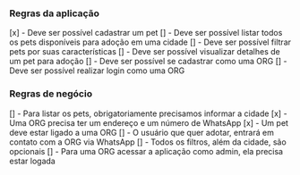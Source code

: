 ### Regras da aplicação

[x] - Deve ser possível cadastrar um pet
[] - Deve ser possível listar todos os pets disponíveis para adoção em uma cidade
[] - Deve ser possível filtrar pets por suas características
[] - Deve ser possível visualizar detalhes de um pet para adoção
[] - Deve ser possível se cadastrar como uma ORG
[] - Deve ser possível realizar login como uma ORG

### Regras de negócio

[] - Para listar os pets, obrigatoriamente precisamos informar a cidade
[x] - Uma ORG precisa ter um endereço e um número de WhatsApp
[x] - Um pet deve estar ligado a uma ORG
[] - O usuário que quer adotar, entrará em contato com a ORG via WhatsApp
[] - Todos os filtros, além da cidade, são opcionais
[] - Para uma ORG acessar a aplicação como admin, ela precisa estar logada
